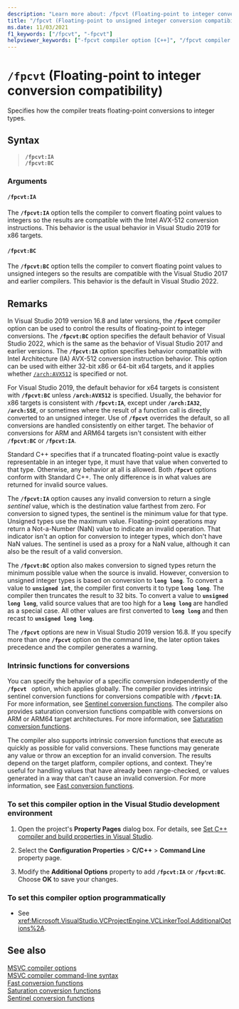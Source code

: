 ```yaml
---
description: "Learn more about: /fpcvt (Floating-point to integer conversion compatibility)"
title: "/fpcvt (Floating-point to unsigned integer conversion compatibility)"
ms.date: 11/03/2021
f1_keywords: ["/fpcvt", "-fpcvt"]
helpviewer_keywords: ["-fpcvt compiler option [C++]", "/fpcvt compiler option [C++]"]
---
```

# `/fpcvt` (Floating-point to integer conversion compatibility)

Specifies how the compiler treats floating-point conversions to integer types.

## Syntax

> **`/fpcvt:IA`**\
> **`/fpcvt:BC`**

### Arguments

#### <a name="fpcvt-ia"></a> `/fpcvt:IA`

The **`/fpcvt:IA`** option tells the compiler to convert floating point values to integers so the results are compatible with the Intel AVX-512 conversion instructions. This behavior is the usual behavior in Visual Studio 2019 for x86 targets.

#### <a name="fpcvt-bc"></a> `/fpcvt:BC`

The **`/fpcvt:BC`** option tells the compiler to convert floating point values to unsigned integers so the results are compatible with the Visual Studio 2017 and earlier compilers. This behavior is the default in Visual Studio 2022.

## Remarks

In Visual Studio 2019 version 16.8 and later versions, the **`/fpcvt`** compiler option can be used to control the results of floating-point to integer conversions. The **`/fpcvt:BC`** option specifies the default behavior of Visual Studio 2022, which is the same as the behavior of Visual Studio 2017 and earlier versions. The **`/fpcvt:IA`** option specifies behavior compatible with Intel Architecture (IA) AVX-512 conversion instruction behavior. This option can be used with either 32-bit x86 or 64-bit x64 targets, and it applies whether [`/arch:AVX512`](arch-x86.md) is specified or not.

For Visual Studio 2019, the default behavior for x64 targets is consistent with **`/fpcvt:BC`** unless **`/arch:AVX512`** is specified. Usually, the behavior for x86 targets is consistent with **`/fpcvt:IA`**, except under **`/arch:IA32`**, **`/arch:SSE`**, or sometimes where the result of a function call is directly converted to an unsigned integer. Use of **`/fpcvt`** overrides the default, so all conversions are handled consistently on either target. The behavior of conversions for ARM and ARM64 targets isn't consistent with either **`/fpcvt:BC`** or **`/fpcvt:IA`**.

Standard C++ specifies that if a truncated floating-point value is exactly representable in an integer type, it must have that value when converted to that type. Otherwise, any behavior at all is allowed. Both **`/fpcvt`** options conform with Standard C++. The only difference is in what values are returned for invalid source values.

The **`/fpcvt:IA`** option causes any invalid conversion to return a single *sentinel* value, which is the destination value farthest from zero. For conversion to signed types, the sentinel is the minimum value for that type. Unsigned types use the maximum value. Floating-point operations may return a Not-a-Number (NaN) value to indicate an invalid operation. That indicator isn't an option for conversion to integer types, which don't have NaN values. The sentinel is used as a proxy for a NaN value, although it can also be the result of a valid conversion.

The **`/fpcvt:BC`** option also makes conversion to signed types return the minimum possible value when the source is invalid. However, conversion to unsigned integer types is based on conversion to **`long long`**. To convert a value to **`unsigned int`**, the compiler first converts it to type **`long long`**. The compiler then truncates the result to 32 bits. To convert a value to **`unsigned long long`**, valid source values that are too high for a **`long long`** are handled as a special case. All other values are first converted to **`long long`** and then recast to **`unsigned long long`**.

The **`/fpcvt`** options are new in Visual Studio 2019 version 16.8. If you specify more than one **`/fpcvt`** option on the command line, the later option takes precedence and the compiler generates a warning.

### Intrinsic functions for conversions

You can specify the behavior of a specific conversion independently of the **`/fpcvt `** option, which applies globally. The compiler provides intrinsic sentinel conversion functions for conversions compatible with **`/fpcvt:IA`**. For more information, see [Sentinel conversion functions](../../intrinsics/sentinel-conversion-functions.md). The compiler also provides saturation conversion functions compatible with conversions on ARM or ARM64 target architectures. For more information, see [Saturation conversion functions](../../intrinsics/saturation-conversion-functions.md).

The compiler also supports intrinsic conversion functions that execute as quickly as possible for valid conversions. These functions may generate any value or throw an exception for an invalid conversion. The results depend on the target platform, compiler options, and context. They're useful for handling values that have already been range-checked, or values generated in a way that can't cause an invalid conversion. For more information, see [Fast conversion functions](../../intrinsics/fast-conversion-functions.md).

### To set this compiler option in the Visual Studio development environment

1. Open the project's **Property Pages** dialog box. For details, see [Set C++ compiler and build properties in Visual Studio](../working-with-project-properties.md).

1. Select the **Configuration Properties** > **C/C++** > **Command Line** property page.

1. Modify the **Additional Options** property to add **`/fpcvt:IA`** or **`/fpcvt:BC`**. Choose **OK** to save your changes.

### To set this compiler option programmatically

- See <xref:Microsoft.VisualStudio.VCProjectEngine.VCLinkerTool.AdditionalOptions%2A>.

## See also

[MSVC compiler options](compiler-options.md)\
[MSVC compiler command-line syntax](compiler-command-line-syntax.md)\
[Fast conversion functions](../../intrinsics/fast-conversion-functions.md)\
[Saturation conversion functions](../../intrinsics/saturation-conversion-functions.md)\
[Sentinel conversion functions](../../intrinsics/sentinel-conversion-functions.md)
